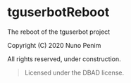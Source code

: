 # tguserbotReboot
The reboot of the tguserbot project

Copyright (C) 2020 Nuno Penim

All rights reserved, under construction.

> Licensed under the DBAD license.